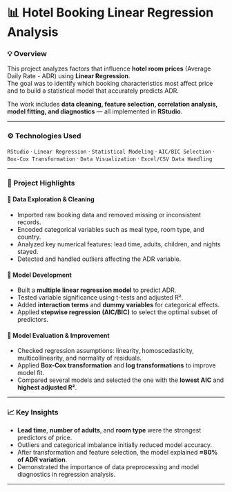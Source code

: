 # 📊 Hotel Booking Linear Regression Analysis

### 💡 Overview  
This project analyzes factors that influence **hotel room prices** (Average Daily Rate - ADR) using **Linear Regression**.  
The goal was to identify which booking characteristics most affect price and to build a statistical model that accurately predicts ADR.  

The work includes **data cleaning, feature selection, correlation analysis, model fitting, and diagnostics** — all implemented in **RStudio**.

---

### ⚙️ Technologies Used  
`RStudio` · `Linear Regression` · `Statistical Modeling` · `AIC/BIC Selection` · `Box-Cox Transformation` · `Data Visualization` · `Excel/CSV Data Handling`

---

### 🧠 Project Highlights  
#### 🔹 Data Exploration & Cleaning  
- Imported raw booking data and removed missing or inconsistent records.  
- Encoded categorical variables such as meal type, room type, and country.  
- Analyzed key numerical features: lead time, adults, children, and nights stayed.  
- Detected and handled outliers affecting the ADR variable.  

#### 🔹 Model Development  
- Built a **multiple linear regression model** to predict ADR.  
- Tested variable significance using t-tests and adjusted R².  
- Added **interaction terms** and **dummy variables** for categorical effects.  
- Applied **stepwise regression (AIC/BIC)** to select the optimal subset of predictors.  

#### 🔹 Model Evaluation & Improvement  
- Checked regression assumptions: linearity, homoscedasticity, multicollinearity, and normality of residuals.  
- Applied **Box-Cox transformation** and **log transformations** to improve model fit.  
- Compared several models and selected the one with the **lowest AIC** and **highest adjusted R²**.  

---

### 📈 Key Insights  
- **Lead time**, **number of adults**, and **room type** were the strongest predictors of price.  
- Outliers and categorical imbalance initially reduced model accuracy.  
- After transformation and feature selection, the model explained **≈80% of ADR variation**.  
- Demonstrated the importance of data preprocessing and model diagnostics in regression analysis.  

---
